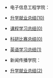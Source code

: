 - 电子信息工程学院：
- [升学就业总结(10)](升学就业/电子信息工程学院/README.md)
- [课程学习总结(0)](课程学习/电子信息工程学院/README.md)
- [科研比赛总结(0)](科研比赛/电子信息工程学院/README.md)
- [英语学习总结(1)](英语学习/README.md)

- 新闻传播学院：
- [升学就业总结(2)](升学就业/新闻传播学院/README.md)